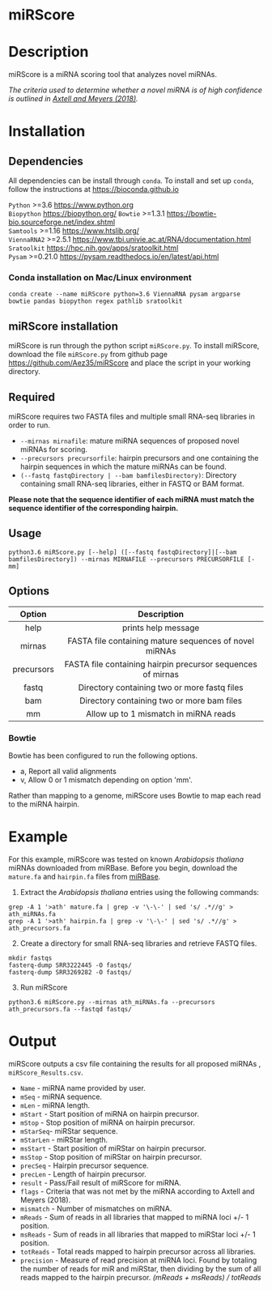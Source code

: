 # miRScore

# Description

miRScore is a miRNA scoring tool that analyzes novel miRNAs. 

*The criteria used to determine whether a novel miRNA is of high confidence is outlined in [Axtell and Meyers (2018)](https://pubmed.ncbi.nlm.nih.gov/29343505/).*

# Installation

## Dependencies
All dependencies can be install through `conda`. To install and set up `conda`, follow the instructions at https://bioconda.github.io

`Python` >=3.6 https://www.python.org  
`Biopython` https://biopython.org/
`Bowtie` >=1.3.1 https://bowtie-bio.sourceforge.net/index.shtml  
`Samtools` >=1.16 https://www.htslib.org/  
`ViennaRNA2` >=2.5.1 https://www.tbi.univie.ac.at/RNA/documentation.html  
`Sratoolkit` https://hpc.nih.gov/apps/sratoolkit.html  
`Pysam` >=0.21.0 https://pysam.readthedocs.io/en/latest/api.html

### Conda installation on Mac/Linux environment

```
conda create --name miRScore python=3.6 ViennaRNA pysam argparse bowtie pandas biopython regex pathlib sratoolkit
```


## miRScore installation

miRScore is run through the python script `miRScore.py`. To install miRScore, download the file `miRScore.py` from github page https://github.com/Aez35/miRScore and place the script in your working directory.

    
## Required

miRScore requires two FASTA files and multiple small RNA-seq libraries in order to run.   

* `--mirnas mirnafile`: mature miRNA sequences of proposed novel miRNAs for scoring.   
* `--precursors precursorfile`:  hairpin precursors and one containing the hairpin sequences in which the mature miRNAs can be found.  
* `(--fastq fastqDirectory | --bam bamfilesDirectory)`: Directory containing small RNA-seq libraries, either in FASTQ or BAM format.  

**Please note that the sequence identifier of each miRNA must match the sequence identifier of the corresponding hairpin.**


## Usage
```
python3.6 miRScore.py [--help] ([--fastq fastqDirectory]|[--bam bamfilesDirectory]) --mirnas MIRNAFILE --precursors PRECURSORFILE [-mm]
```

## Options

|Option     |Description                                                  |
|:---------:|:-----------------------------------------------------------:|
|help       | prints help message                                         |
|mirnas     | FASTA file containing mature sequences of novel miRNAs      |
|precursors | FASTA file containing hairpin precursor sequences of mirnas |
|fastq      | Directory containing two or more fastq files                |
|bam        | Directory containing two or more bam files                  |
|mm         | Allow up to 1 mismatch in miRNA reads                       |

### Bowtie

Bowtie has been configured to run the following options.

- a, Report all valid alignments
- v, Allow 0 or 1 mismatch depending on option 'mm'.

Rather than mapping to a genome, miRScore uses Bowtie to map each read to the miRNA hairpin.


# Example

For this example, miRScore was tested on known _Arabidopsis thaliana_ miRNAs downloaded from miRBase. Before you begin, download the `mature.fa` and `hairpin.fa` files from [miRBase](https://www.mirbase.org/ftp.shtml).

1. Extract the *Arabidopsis thaliana* entries using the following commands:
```
grep -A 1 '>ath' mature.fa | grep -v '\-\-' | sed 's/ .*//g' > ath_miRNAs.fa
grep -A 1 '>ath' hairpin.fa | grep -v '\-\-' | sed 's/ .*//g' > ath_precursors.fa
```
2. Create a directory for small RNA-seq libraries and retrieve FASTQ files.

```
mkdir fastqs
fasterq-dump SRR3222445 -O fastqs/
fasterq-dump SRR3269282 -O fastqs/
```
3. Run miRScore
```
python3.6 miRScore.py --mirnas ath_miRNAs.fa --precursors ath_precursors.fa --fastqd fastqs/
```

# Output
miRScore outputs a csv file containing the results for all proposed miRNAs , `miRScore_Results.csv`.


* `Name` - miRNA name provided by user.  
* `mSeq` - miRNA sequence.  
* `mLen` - miRNA length.  
* `mStart` - Start position of miRNA on hairpin precursor.  
* `mStop` - Stop position of miRNA on hairpin precursor.   
* `mStarSeq`- miRStar sequence.  
* `mStarLen` - miRStar length.  
* `msStart` - Start position of miRStar on hairpin precursor.  
* `msStop` - Stop position of miRStar on hairpin precursor.  
* `precSeq` - Hairpin precursor sequence.  
* `precLen` - Length of hairpin precursor.  
* `result` - Pass/Fail result of miRScore for miRNA.  
* `flags` - Criteria that was not met by the miRNA according to Axtell and Meyers (2018).  
* `mismatch` - Number of mismatches on miRNA.  
* `mReads` - Sum of reads in all libraries that mapped to miRNA loci +/- 1 position.  
* `msReads` - Sum of reads in all libraries that mapped to miRStar loci +/- 1 position.  
* `totReads` - Total reads mapped to hairpin precursor across all libraries.  
* `precision` - Measure of read precision at miRNA loci. Found by totaling the number of reads for miR and miRStar, then dividing by the sum of all reads mapped to the hairpin precursor.  *(mReads + msReads) / totReads*


